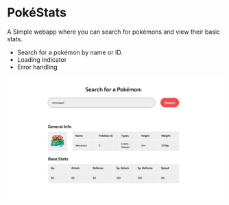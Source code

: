 # PokéStats

A Simple webapp where you can search for pokémons and view their basic stats.

- Search for a pokémon by name or ID.
- Loading indicator
- Error handling

![Preview](/public/preview.png)
